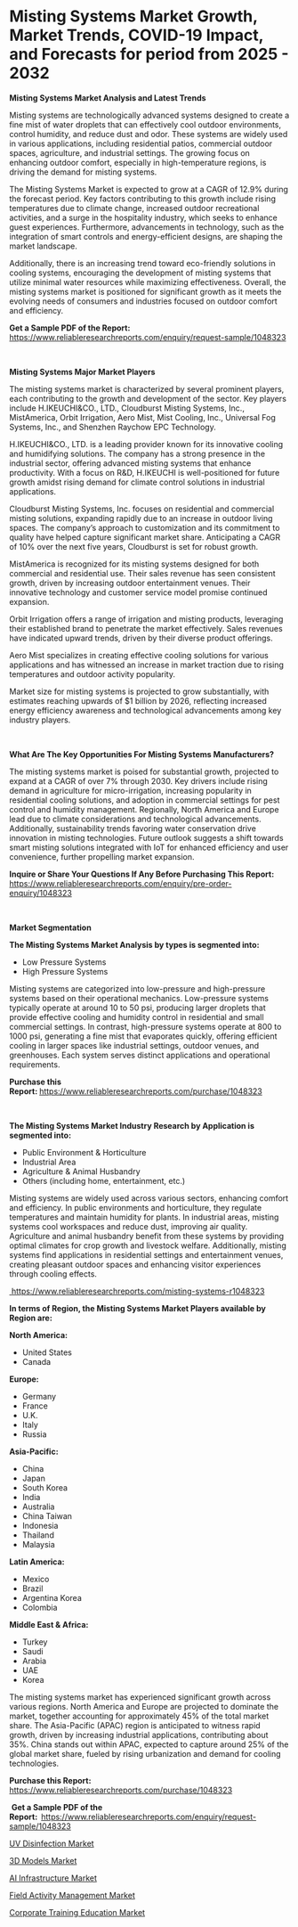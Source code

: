 <p><h1>Misting Systems Market Growth, Market Trends, COVID-19 Impact, and Forecasts for period from 2025 - 2032</h1></p><p><strong>Misting Systems Market Analysis and Latest Trends</strong></p>
<p><p>Misting systems are technologically advanced systems designed to create a fine mist of water droplets that can effectively cool outdoor environments, control humidity, and reduce dust and odor. These systems are widely used in various applications, including residential patios, commercial outdoor spaces, agriculture, and industrial settings. The growing focus on enhancing outdoor comfort, especially in high-temperature regions, is driving the demand for misting systems.</p><p>The Misting Systems Market is expected to grow at a CAGR of 12.9% during the forecast period. Key factors contributing to this growth include rising temperatures due to climate change, increased outdoor recreational activities, and a surge in the hospitality industry, which seeks to enhance guest experiences. Furthermore, advancements in technology, such as the integration of smart controls and energy-efficient designs, are shaping the market landscape. </p><p>Additionally, there is an increasing trend toward eco-friendly solutions in cooling systems, encouraging the development of misting systems that utilize minimal water resources while maximizing effectiveness. Overall, the misting systems market is positioned for significant growth as it meets the evolving needs of consumers and industries focused on outdoor comfort and efficiency.</p></p>
<p><strong>Get a Sample PDF of the Report:&nbsp;</strong> <a href="https://www.reliableresearchreports.com/enquiry/request-sample/1048323?utm_campaign=16&utm_medium=2&utm_source=Github&utm_content=ia&utm_term=10032025&utm_id=misting-systems">https://www.reliableresearchreports.com/enquiry/request-sample/1048323</a></p>
<p>&nbsp;</p>
<p><strong>Misting Systems Major Market Players</strong></p>
<p><p>The misting systems market is characterized by several prominent players, each contributing to the growth and development of the sector. Key players include H.IKEUCHI&CO., LTD., Cloudburst Misting Systems, Inc., MistAmerica, Orbit Irrigation, Aero Mist, Mist Cooling, Inc., Universal Fog Systems, Inc., and Shenzhen Raychow EPC Technology. </p><p>H.IKEUCHI&CO., LTD. is a leading provider known for its innovative cooling and humidifying solutions. The company has a strong presence in the industrial sector, offering advanced misting systems that enhance productivity. With a focus on R&D, H.IKEUCHI is well-positioned for future growth amidst rising demand for climate control solutions in industrial applications.</p><p>Cloudburst Misting Systems, Inc. focuses on residential and commercial misting solutions, expanding rapidly due to an increase in outdoor living spaces. The company’s approach to customization and its commitment to quality have helped capture significant market share. Anticipating a CAGR of 10% over the next five years, Cloudburst is set for robust growth.</p><p>MistAmerica is recognized for its misting systems designed for both commercial and residential use. Their sales revenue has seen consistent growth, driven by increasing outdoor entertainment venues. Their innovative technology and customer service model promise continued expansion.</p><p>Orbit Irrigation offers a range of irrigation and misting products, leveraging their established brand to penetrate the market effectively. Sales revenues have indicated upward trends, driven by their diverse product offerings.</p><p>Aero Mist specializes in creating effective cooling solutions for various applications and has witnessed an increase in market traction due to rising temperatures and outdoor activity popularity.</p><p>Market size for misting systems is projected to grow substantially, with estimates reaching upwards of $1 billion by 2026, reflecting increased energy efficiency awareness and technological advancements among key industry players.</p></p>
<p>&nbsp;</p>
<p><strong>What Are The Key Opportunities For Misting Systems Manufacturers?</strong></p>
<p><p>The misting systems market is poised for substantial growth, projected to expand at a CAGR of over 7% through 2030. Key drivers include rising demand in agriculture for micro-irrigation, increasing popularity in residential cooling solutions, and adoption in commercial settings for pest control and humidity management. Regionally, North America and Europe lead due to climate considerations and technological advancements. Additionally, sustainability trends favoring water conservation drive innovation in misting technologies. Future outlook suggests a shift towards smart misting solutions integrated with IoT for enhanced efficiency and user convenience, further propelling market expansion.</p></p>
<p><strong>Inquire or Share Your Questions If Any Before Purchasing This Report:</strong> <a href="https://www.reliableresearchreports.com/enquiry/pre-order-enquiry/1048323?utm_campaign=16&utm_medium=2&utm_source=Github&utm_content=ia&utm_term=10032025&utm_id=misting-systems">https://www.reliableresearchreports.com/enquiry/pre-order-enquiry/1048323</a></p>
<p>&nbsp;</p>
<p><strong>Market Segmentation</strong></p>
<p><strong>The Misting Systems Market Analysis by types is segmented into:</strong></p>
<p><ul><li>Low Pressure Systems</li><li>High Pressure Systems</li></ul></p>
<p><p>Misting systems are categorized into low-pressure and high-pressure systems based on their operational mechanics. Low-pressure systems typically operate at around 10 to 50 psi, producing larger droplets that provide effective cooling and humidity control in residential and small commercial settings. In contrast, high-pressure systems operate at 800 to 1000 psi, generating a fine mist that evaporates quickly, offering efficient cooling in larger spaces like industrial settings, outdoor venues, and greenhouses. Each system serves distinct applications and operational requirements.</p></p>
<p><strong>Purchase this Report:&nbsp;</strong><a href="https://www.reliableresearchreports.com/purchase/1048323?utm_campaign=16&utm_medium=2&utm_source=Github&utm_content=ia&utm_term=10032025&utm_id=misting-systems">https://www.reliableresearchreports.com/purchase/1048323</a></p>
<p>&nbsp;</p>
<p><strong>The Misting Systems Market Industry Research by Application is segmented into:</strong></p>
<p><ul><li>Public Environment & Horticulture</li><li>Industrial Area</li><li>Agriculture & Animal Husbandry</li><li>Others (including home, entertainment, etc.)</li></ul></p>
<p><p>Misting systems are widely used across various sectors, enhancing comfort and efficiency. In public environments and horticulture, they regulate temperatures and maintain humidity for plants. In industrial areas, misting systems cool workspaces and reduce dust, improving air quality. Agriculture and animal husbandry benefit from these systems by providing optimal climates for crop growth and livestock welfare. Additionally, misting systems find applications in residential settings and entertainment venues, creating pleasant outdoor spaces and enhancing visitor experiences through cooling effects.</p></p>
<p><a href="https://www.reliableresearchreports.com/misting-systems-r1048323?utm_campaign=16&utm_medium=2&utm_source=Github&utm_content=ia&utm_term=10032025&utm_id=misting-systems">&nbsp;https://www.reliableresearchreports.com/misting-systems-r1048323</a></p>
<p><strong>In terms of Region, the Misting Systems Market Players available by Region are:</strong></p>
<p>
    <p> <strong> North America: </strong>
        <ul>
            <li>United States</li>
            <li>Canada</li>
        </ul>
        </p> 
    <p> <strong> Europe: </strong>
        <ul>
            <li>Germany</li>
            <li>France</li>
            <li>U.K.</li>
            <li>Italy</li>
            <li>Russia</li>
        </ul>
        </p> 
    <p> <strong> Asia-Pacific: </strong>
        <ul>
            <li>China</li>
            <li>Japan</li>
            <li>South Korea</li>
            <li>India</li>
            <li>Australia</li>
            <li>China Taiwan</li>
            <li>Indonesia</li>
            <li>Thailand</li>
            <li>Malaysia</li>
        </ul>
        </p> 
    <p> <strong> Latin America: </strong>
        <ul>
            <li>Mexico</li>
            <li>Brazil</li>
            <li>Argentina Korea</li>
            <li>Colombia</li>
        </ul>
        </p> 
    <p> <strong> Middle East & Africa: </strong>
        <ul>
            <li>Turkey</li>
            <li>Saudi</li>
            <li>Arabia</li>
            <li>UAE</li>
            <li>Korea</li>
        </ul>
    </p>
    </p>
<p><p>The misting systems market has experienced significant growth across various regions. North America and Europe are projected to dominate the market, together accounting for approximately 45% of the total market share. The Asia-Pacific (APAC) region is anticipated to witness rapid growth, driven by increasing industrial applications, contributing about 35%. China stands out within APAC, expected to capture around 25% of the global market share, fueled by rising urbanization and demand for cooling technologies.</p></p>
<p><strong>Purchase this Report: </strong><a href="https://www.reliableresearchreports.com/purchase/1048323?utm_campaign=16&utm_medium=2&utm_source=Github&utm_content=ia&utm_term=10032025&utm_id=misting-systems">https://www.reliableresearchreports.com/purchase/1048323</a></p>
<p>&nbsp;<strong>Get a Sample PDF of the Report:&nbsp;&nbsp;</strong><a href="https://www.reliableresearchreports.com/enquiry/request-sample/1048323?utm_campaign=16&utm_medium=2&utm_source=Github&utm_content=ia&utm_term=10032025&utm_id=misting-systems">https://www.reliableresearchreports.com/enquiry/request-sample/1048323</a></p>
<p><strong></strong></p>
<p><p><a href="https://github.com/jenevycachat/Market-Research-Report-List-1/blob/main/uv-disinfection-market.md?utm_campaign=16&utm_medium=2&utm_source=Github&utm_content=ia&utm_term=10032025&utm_id=misting-systems">UV Disinfection Market</a></p><p><a href="https://github.com/cachaskluwe/Market-Research-Report-List-1/blob/main/3d-models-market.md?utm_campaign=16&utm_medium=2&utm_source=Github&utm_content=ia&utm_term=10032025&utm_id=misting-systems">3D Models Market</a></p><p><a href="https://github.com/mehakmiamid1/Market-Research-Report-List-1/blob/main/ai-infrastructure-market.md?utm_campaign=16&utm_medium=2&utm_source=Github&utm_content=ia&utm_term=10032025&utm_id=misting-systems">AI Infrastructure Market</a></p><p><a href="https://github.com/cobinaydin13/Market-Research-Report-List-1/blob/main/field-activity-management-market.md?utm_campaign=16&utm_medium=2&utm_source=Github&utm_content=ia&utm_term=10032025&utm_id=misting-systems">Field Activity Management Market</a></p><p><a href="https://github.com/osamhcombre/Market-Research-Report-List-1/blob/main/corporate-training-education-market.md?utm_campaign=16&utm_medium=2&utm_source=Github&utm_content=ia&utm_term=10032025&utm_id=misting-systems">Corporate Training Education Market</a></p></p>